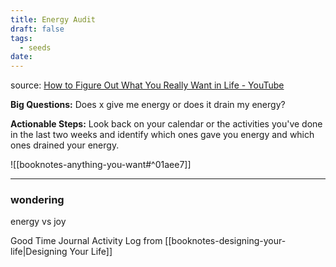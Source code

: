 ```yaml
---
title: Energy Audit
draft: false
tags:
  - seeds
date:
---
```

source: [How to Figure Out What You Really Want in Life - YouTube](https://www.youtube.com/watch?v=AriiQaEWyI8)

**Big Questions:** Does x give me energy or does it drain my energy?

**Actionable Steps:** Look back on your calendar or the activities you've done in the last two weeks and identify which ones gave you energy and which ones drained your energy.


![[booknotes-anything-you-want#^01aee7]]

---
### wondering

energy vs joy

Good Time Journal Activity Log from [[booknotes-designing-your-life|Designing Your Life]]